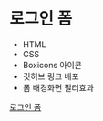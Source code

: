 # 로그인 폼

- HTML
- CSS
- Boxicons 아이콘
- 깃허브 링크 배포
- 폼 배경화면 필터효과

[로그인 폼](https://y-j-kim.github.io/Login/)
